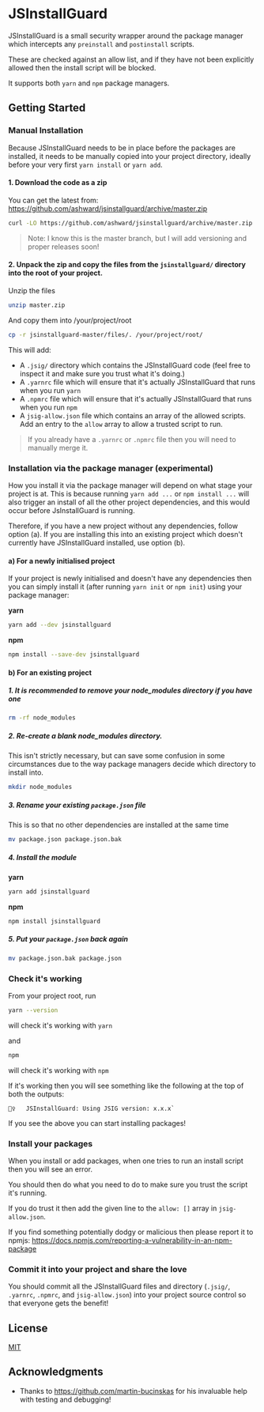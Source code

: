 # JSInstallGuard

JSInstallGuard is a small security wrapper around the package manager which intercepts any `preinstall` and `postinstall` scripts.

These are checked against an allow list, and if they have not been explicitly allowed then the install script will be blocked.

It supports both `yarn` and `npm` package managers.

## Getting Started

### Manual Installation
Because JSInstallGuard needs to be in place before the packages are installed, it needs to be manually copied into your project directory, ideally before your very first `yarn install` or `yarn add`.

#### 1. Download the code as a zip

You can get the latest from: https://github.com/ashward/jsinstallguard/archive/master.zip

```bash
curl -LO https://github.com/ashward/jsinstallguard/archive/master.zip
```

> Note: I know this is the master branch, but I will add versioning and proper releases soon!

#### 2. Unpack the zip and copy the files from the `jsinstallguard/` directory into the root of your project.

Unzip the files
```bash
unzip master.zip
```

And copy them into /your/project/root
```bash
cp -r jsinstallguard-master/files/. /your/project/root/
```

This will add:

* A `.jsig/` directory which contains the JSInstallGuard code (feel free to inspect it and make sure you trust what it's doing.)
* A `.yarnrc` file which will ensure that it's actually JSInstallGuard that runs when you run `yarn`
* A `.npmrc` file which will ensure that it's actually JSInstallGuard that runs when you run `npm`
* A `jsig-allow.json` file which contains an array of the allowed scripts. Add an entry to the `allow` array to allow a trusted script to run.

> If you already have a `.yarnrc` or `.npmrc` file then you will need to manually merge it.

### Installation via the package manager (experimental)

How you install it via the package manager will depend on what stage your project is at. This is because running `yarn add ...` or `npm install ...` will also trigger an install of all the other project dependencies, and this would occur before JsInstallGuard is running.

Therefore, if you have a new project without any dependencies, follow option (a). If you are installing this into an existing project which doesn't currently have JSInstallGuard installed, use option (b).

#### a) For a newly initialised project

If your project is newly initialised and doesn't have any dependencies then you can simply install it (after running `yarn init` or `npm init`) using your package manager:

**yarn**

```bash
yarn add --dev jsinstallguard
```

**npm**

```bash
npm install --save-dev jsinstallguard
```

#### b) For an existing project

##### 1. It is recommended to remove your node_modules directory if you have one

```bash
rm -rf node_modules
```

##### 2. Re-create a blank node_modules directory.

This isn't strictly necessary, but can save some confusion in some circumstances due to the way package managers decide which directory to install into.

```bash
mkdir node_modules
```

##### 3. Rename your existing `package.json` file

This is so that no other dependencies are installed at the same time

```bash
mv package.json package.json.bak
```

##### 4. Install the module

**yarn** 

```bash
yarn add jsinstallguard
```

**npm**

```bash
npm install jsinstallguard
```

##### 5. Put your `package.json` back again

```bash
mv package.json.bak package.json
```

### Check it's working

From your project root, run

```bash
yarn --version
```
will check it's working with `yarn`

and

```bash
npm
```
will check it's working with `npm`

If it's working then you will see something like the following at the top of both the outputs:

```
👮‍♀️   JSInstallGuard: Using JSIG version: x.x.x`
```

If you see the above you can start installing packages!

### Install your packages

When you install or add packages, when one tries to run an install script then you will see an error.

You should then do what you need to do to make sure you trust the script it's running.

If you do trust it then add the given line to the `allow: []` array in `jsig-allow.json`.

If you find something potentially dodgy or malicious then please report it to npmjs: https://docs.npmjs.com/reporting-a-vulnerability-in-an-npm-package

### Commit it into your project and share the love

You should commit all the JSInstallGuard files and directory (`.jsig/`, `.yarnrc`, `.npmrc`, and `jsig-allow.json`) into your project source control so that everyone gets the benefit!

## License

[MIT](https://choosealicense.com/licenses/mit/)

## Acknowledgments

* Thanks to https://github.com/martin-bucinskas for his invaluable help with testing and debugging!